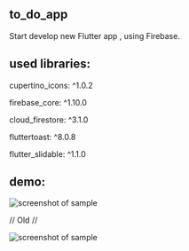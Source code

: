 ## to_do_app

Start develop new Flutter app , using Firebase.

## used libraries:

  cupertino_icons: ^1.0.2
  
  firebase_core: ^1.10.0
  
  cloud_firestore: ^3.1.0
  
  fluttertoast: ^8.0.8
  
  flutter_slidable: ^1.1.0
  
## demo:

![screenshot of sample](https://github.com/Zifirut/to_do_app/blob/master/video.gif)

// Old //

![screenshot of sample](https://github.com/Zifirut/to_do_app/blob/master/video_2.gif)




